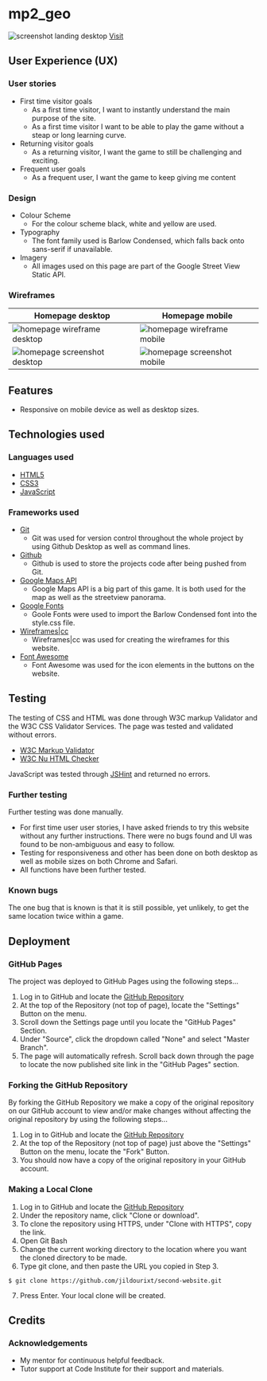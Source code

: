 # mp2_geo
![screenshot landing desktop](assets/img/screenshots/screenshot_desktop.png)
[Visit](https://jildourixt.github.io/mp2_geo/.)

## User Experience (UX)

### User stories
* First time visitor goals
	* As a first time visitor, I want to instantly understand the main purpose of the site.
	* As a first time visitor I want to be able to play the game without a steap or long learning curve.
* Returning visitor goals
	* As a returning visitor, I want the game to still be challenging and exciting.
* Frequent user goals
	* As a frequent user, I want the game to keep giving me content 

### Design
* Colour Scheme
	* For the colour scheme black, white and yellow are used.
* Typography
	* The font family used is Barlow Condensed, which falls back onto sans-serif if unavailable. 
* Imagery
	* All images used on this page are part of the Google Street View Static API.

### Wireframes
| Homepage desktop | Homepage mobile |
| ---------------- | --------------- |
| ![homepage wireframe desktop](assets/img/wireframes/wireframe_desktop.png) | ![homepage wireframe mobile](assets/img/wireframes/wireframe_mobile.png) |
| ![homepage screenshot desktop](assets/img/screenshots/screenshot_desktop.png) | ![homepage screenshot mobile](assets/img/screenshots/screenshot_mobile.png) |

## Features
* Responsive on mobile device as well as desktop sizes.

## Technologies used
### Languages used
* [HTML5](https://en.wikipedia.org/wiki/HTML5)
* [CSS3](https://en.wikipedia.org/wiki/Cascading_Style_Sheets)
* [JavaScript](https://en.wikipedia.org/wiki/JavaScript)

### Frameworks used
* [Git](https://git-scm.com/)
	* Git was used for version control throughout the whole project by using Github Desktop as well as command lines. 
* [Github](https://github.com/)
	* Github is used to store the projects code after being pushed from Git.
* [Google Maps API](https://developers.google.com/maps/documentation/javascript/overview)
	* Google Maps API is a big part of this game. It is both used for the map as well as the streetview panorama.
* [Google Fonts](https://fonts.google.com/)
	* Goole Fonts were used to import the Barlow Condensed font into the style.css file.
* [Wireframes|cc](https://wireframe.cc)
	* Wireframes|cc was used for creating the wireframes for this website.
* [Font Awesome](https://fontawesome.com/)
	* Font Awesome was used for the icon elements in the buttons on the website.

## Testing

The testing of CSS and HTML was done through W3C markup Validator and the W3C CSS Validator Services. The page was tested and validated without errors. 

* [W3C Markup Validator](https://jigsaw.w3.org/css-validator/#validate_by_input)
* [W3C Nu HTML Checker](https://validator.w3.org/nu/#textarea)

JavaScript was tested through [JSHint](https://jshint.com) and returned no errors.

### Further testing

Further testing was done manually.
* For first time user user stories, I have asked friends to try this website without any further instructions. There were no bugs found and UI was found to be non-ambiguous and easy to follow.
* Testing for responsiveness and other has been done on both desktop as well as mobile sizes on both Chrome and Safari.
* All functions have been further tested.

### Known bugs
The one bug that is known is that it is still possible, yet unlikely, to get the same location twice within a game. 

## Deployment

### GitHub Pages

The project was deployed to GitHub Pages using the following steps...
1. Log in to GitHub and locate the [GitHub Repository](https://github.com/jildourixt/mp2_geo.git)
2. At the top of the Repository (not top of page), locate the "Settings" Button on the menu.
4. Scroll down the Settings page until you locate the "GitHub Pages" Section.
5. Under "Source", click the dropdown called "None" and select "Master Branch".
6. The page will automatically refresh.
Scroll back down through the page to locate the now published site link in the "GitHub Pages" section.

### Forking the GitHub Repository

By forking the GitHub Repository we make a copy of the original repository on our GitHub account to view and/or make changes without affecting the original repository by using the following steps...

1. Log in to GitHub and locate the [GitHub Repository](https://github.com/jildourixt/mp2_geo.git)
2. At the top of the Repository (not top of page) just above the "Settings" Button on the menu, locate the "Fork" Button.
3. You should now have a copy of the original repository in your GitHub account.

### Making a Local Clone

1. Log in to GitHub and locate the [GitHub Repository](https://github.com/jildourixt/mp2_geo.git)
2. Under the repository name, click "Clone or download".
3. To clone the repository using HTTPS, under "Clone with HTTPS", copy the link.
4. Open Git Bash
5. Change the current working directory to the location where you want the cloned directory to be made.
6. Type git clone, and then paste the URL you copied in Step 3.
``` 
$ git clone https://github.com/jildourixt/second-website.git
```
7. Press Enter. Your local clone will be created.

## Credits

### Acknowledgements
* My mentor for continuous helpful feedback.
* Tutor support at Code Institute for their support and materials.